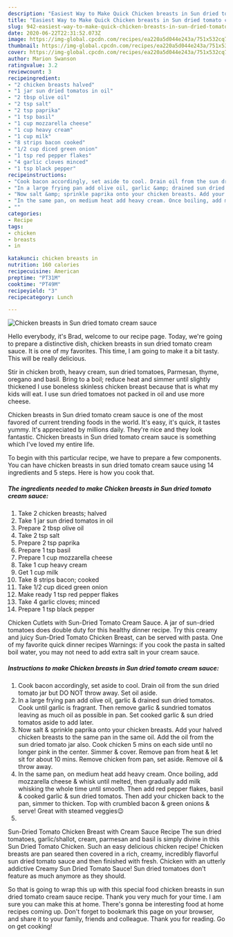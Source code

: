 ```yaml
---
description: "Easiest Way to Make Quick Chicken breasts in Sun dried tomato cream sauce"
title: "Easiest Way to Make Quick Chicken breasts in Sun dried tomato cream sauce"
slug: 942-easiest-way-to-make-quick-chicken-breasts-in-sun-dried-tomato-cream-sauce
date: 2020-06-22T22:31:52.073Z
image: https://img-global.cpcdn.com/recipes/ea220a5d044e243a/751x532cq70/chicken-breasts-in-sun-dried-tomato-cream-sauce-recipe-main-photo.jpg
thumbnail: https://img-global.cpcdn.com/recipes/ea220a5d044e243a/751x532cq70/chicken-breasts-in-sun-dried-tomato-cream-sauce-recipe-main-photo.jpg
cover: https://img-global.cpcdn.com/recipes/ea220a5d044e243a/751x532cq70/chicken-breasts-in-sun-dried-tomato-cream-sauce-recipe-main-photo.jpg
author: Marion Swanson
ratingvalue: 3.2
reviewcount: 3
recipeingredient:
- "2 chicken breasts halved"
- "1 jar sun dried tomatos in oil"
- "2 tbsp olive oil"
- "2 tsp salt"
- "2 tsp paprika"
- "1 tsp basil"
- "1 cup mozzarella cheese"
- "1 cup heavy cream"
- "1 cup milk"
- "8 strips bacon cooked"
- "1/2 cup diced green onion"
- "1 tsp red pepper flakes"
- "4 garlic cloves minced"
- "1 tsp black pepper"
recipeinstructions:
- "Cook bacon accordingly, set aside to cool. Drain oil from the sun dried tomato jar but DO NOT throw away. Set oil aside."
- "In a large frying pan add olive oil, garlic &amp; drained sun dried tomatos. Cook until garlic is fragrant. Then remove garlic &amp; sundried tomatos leaving as much oil as possible in pan. Set cooked garlic &amp; sun dried tomatos aside to add later."
- "Now salt &amp; sprinkle paprika onto your chicken breasts. Add your halved chicken breasts to the same pan in the same oil. Add the oil from the sun dried tomato jar also. Cook chicken 5 mins on each side until no longer pink in the center. Simmer &amp; cover. Remove pan from heat &amp; let sit for about 10 mins. Remove chicken from pan, set aside. Remove oil &amp; throw away."
- "In the same pan, on medium heat add heavy cream. Once boiling, add mozzarella cheese &amp; whisk until melted, then gradually add milk whisking the whole time until smooth. Then add red pepper flakes, basil &amp; cooked garlic &amp; sun dried tomatos. Then add your chicken back to the pan, simmer to thicken. Top with crumbled bacon &amp; green onions &amp; serve! Great with steamed veggies😉"
- ""
categories:
- Recipe
tags:
- chicken
- breasts
- in

katakunci: chicken breasts in 
nutrition: 160 calories
recipecuisine: American
preptime: "PT31M"
cooktime: "PT49M"
recipeyield: "3"
recipecategory: Lunch

---
```



![Chicken breasts in Sun dried tomato cream sauce](https://img-global.cpcdn.com/recipes/ea220a5d044e243a/751x532cq70/chicken-breasts-in-sun-dried-tomato-cream-sauce-recipe-main-photo.jpg)

Hello everybody, it's Brad, welcome to our recipe page. Today, we're going to prepare a distinctive dish, chicken breasts in sun dried tomato cream sauce. It is one of my favorites. This time, I am going to make it a bit tasty. This will be really delicious.

Stir in chicken broth, heavy cream, sun dried tomatoes, Parmesan, thyme, oregano and basil. Bring to a boil; reduce heat and simmer until slightly thickened I use boneless skinless chicken breast because that is what my kids will eat. I use sun dried tomatoes not packed in oil and use more cheese.

Chicken breasts in Sun dried tomato cream sauce is one of the most favored of current trending foods in the world. It's easy, it's quick, it tastes yummy. It's appreciated by millions daily. They're nice and they look fantastic. Chicken breasts in Sun dried tomato cream sauce is something which I've loved my entire life.


To begin with this particular recipe, we have to prepare a few components. You can have chicken breasts in sun dried tomato cream sauce using 14 ingredients and 5 steps. Here is how you cook that.

<!--inarticleads1-->

##### The ingredients needed to make Chicken breasts in Sun dried tomato cream sauce:

1. Take 2 chicken breasts; halved
1. Take 1 jar sun dried tomatos in oil
1. Prepare 2 tbsp olive oil
1. Take 2 tsp salt
1. Prepare 2 tsp paprika
1. Prepare 1 tsp basil
1. Prepare 1 cup mozzarella cheese
1. Take 1 cup heavy cream
1. Get 1 cup milk
1. Take 8 strips bacon; cooked
1. Take 1/2 cup diced green onion
1. Make ready 1 tsp red pepper flakes
1. Take 4 garlic cloves; minced
1. Prepare 1 tsp black pepper


Chicken Cutlets with Sun-Dried Tomato Cream Sauce. A jar of sun-dried tomatoes does double duty for this healthy dinner recipe. Try this creamy and juicy Sun-Dried Tomato Chicken Breast, can be served with pasta. One of my favorite quick dinner recipes Warnings: if you cook the pasta in salted boil water, you may not need to add extra salt in your cream sauce. 

<!--inarticleads2-->

##### Instructions to make Chicken breasts in Sun dried tomato cream sauce:

1. Cook bacon accordingly, set aside to cool. Drain oil from the sun dried tomato jar but DO NOT throw away. Set oil aside.
1. In a large frying pan add olive oil, garlic &amp; drained sun dried tomatos. Cook until garlic is fragrant. Then remove garlic &amp; sundried tomatos leaving as much oil as possible in pan. Set cooked garlic &amp; sun dried tomatos aside to add later.
1. Now salt &amp; sprinkle paprika onto your chicken breasts. Add your halved chicken breasts to the same pan in the same oil. Add the oil from the sun dried tomato jar also. Cook chicken 5 mins on each side until no longer pink in the center. Simmer &amp; cover. Remove pan from heat &amp; let sit for about 10 mins. Remove chicken from pan, set aside. Remove oil &amp; throw away.
1. In the same pan, on medium heat add heavy cream. Once boiling, add mozzarella cheese &amp; whisk until melted, then gradually add milk whisking the whole time until smooth. Then add red pepper flakes, basil &amp; cooked garlic &amp; sun dried tomatos. Then add your chicken back to the pan, simmer to thicken. Top with crumbled bacon &amp; green onions &amp; serve! Great with steamed veggies😉
1. 


Sun-Dried Tomato Chicken Breast with Cream Sauce Recipe The sun dried tomatoes, garlic/shallot, cream, parmesan and basil is simply divine in this Sun Dried Tomato Chicken. Such an easy delicious chicken recipe! Chicken breasts are pan seared then covered in a rich, creamy, incredibly flavorful sun dried tomato sauce and then finished with fresh. Chicken with an utterly addictive Creamy Sun Dried Tomato Sauce! Sun dried tomatoes don&#39;t feature as much anymore as they should. 

So that is going to wrap this up with this special food chicken breasts in sun dried tomato cream sauce recipe. Thank you very much for your time. I am sure you can make this at home. There's gonna be interesting food at home recipes coming up. Don't forget to bookmark this page on your browser, and share it to your family, friends and colleague. Thank you for reading. Go on get cooking!
